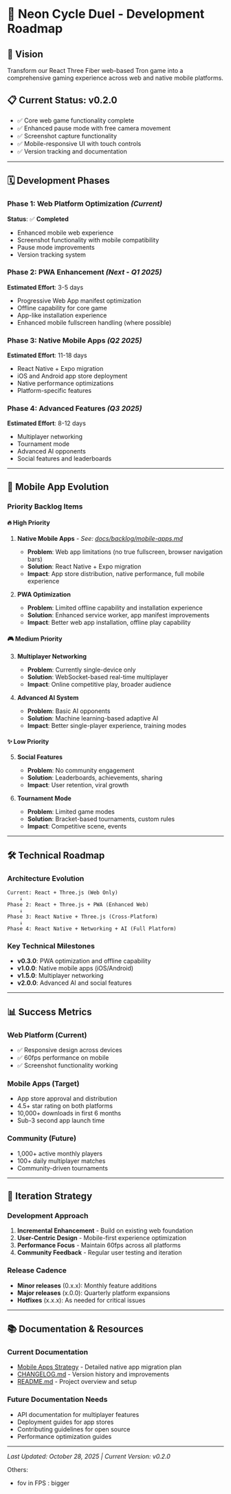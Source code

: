 # 🚀 Neon Cycle Duel - Development Roadmap

## 🎯 **Vision**
Transform our React Three Fiber web-based Tron game into a comprehensive gaming experience across web and native mobile platforms.

## 📋 **Current Status: v0.2.0**
- ✅ Core web game functionality complete
- ✅ Enhanced pause mode with free camera movement
- ✅ Screenshot capture functionality
- ✅ Mobile-responsive UI with touch controls
- ✅ Version tracking and documentation

---

## 🗓️ **Development Phases**

### **Phase 1: Web Platform Optimization** *(Current)*
**Status**: ✅ **Completed**
- Enhanced mobile web experience
- Screenshot functionality with mobile compatibility
- Pause mode improvements
- Version tracking system

### **Phase 2: PWA Enhancement** *(Next - Q1 2025)*
**Estimated Effort**: 3-5 days
- Progressive Web App manifest optimization
- Offline capability for core game
- App-like installation experience
- Enhanced mobile fullscreen handling (where possible)

### **Phase 3: Native Mobile Apps** *(Q2 2025)*
**Estimated Effort**: 11-18 days
- React Native + Expo migration
- iOS and Android app store deployment
- Native performance optimizations
- Platform-specific features

### **Phase 4: Advanced Features** *(Q3 2025)*
**Estimated Effort**: 8-12 days
- Multiplayer networking
- Tournament mode
- Advanced AI opponents
- Social features and leaderboards

---

## 📱 **Mobile App Evolution**

### **Priority Backlog Items**

#### **🔥 High Priority**
1. **Native Mobile Apps** - *See: [docs/backlog/mobile-apps.md](./docs/backlog/mobile-apps.md)*
   - **Problem**: Web app limitations (no true fullscreen, browser navigation bars)
   - **Solution**: React Native + Expo migration
   - **Impact**: App store distribution, native performance, full mobile experience

2. **PWA Optimization**
   - **Problem**: Limited offline capability and installation experience
   - **Solution**: Enhanced service worker, app manifest improvements
   - **Impact**: Better web app installation, offline play capability

#### **🎮 Medium Priority**
3. **Multiplayer Networking**
   - **Problem**: Currently single-device only
   - **Solution**: WebSocket-based real-time multiplayer
   - **Impact**: Online competitive play, broader audience

4. **Advanced AI System**
   - **Problem**: Basic AI opponents
   - **Solution**: Machine learning-based adaptive AI
   - **Impact**: Better single-player experience, training modes

#### **✨ Low Priority**
5. **Social Features**
   - **Problem**: No community engagement
   - **Solution**: Leaderboards, achievements, sharing
   - **Impact**: User retention, viral growth

6. **Tournament Mode**
   - **Problem**: Limited game modes
   - **Solution**: Bracket-based tournaments, custom rules
   - **Impact**: Competitive scene, events

---

## 🛠️ **Technical Roadmap**

### **Architecture Evolution**
```
Current: React + Three.js (Web Only)
    ↓
Phase 2: React + Three.js + PWA (Enhanced Web)
    ↓
Phase 3: React Native + Three.js (Cross-Platform)
    ↓
Phase 4: React Native + Networking + AI (Full Platform)
```

### **Key Technical Milestones**
- **v0.3.0**: PWA optimization and offline capability
- **v1.0.0**: Native mobile apps (iOS/Android)
- **v1.5.0**: Multiplayer networking
- **v2.0.0**: Advanced AI and social features

---

## 📊 **Success Metrics**

### **Web Platform (Current)**
- ✅ Responsive design across devices
- ✅ 60fps performance on mobile
- ✅ Screenshot functionality working

### **Mobile Apps (Target)**
- App store approval and distribution
- 4.5+ star rating on both platforms
- 10,000+ downloads in first 6 months
- Sub-3 second app launch time

### **Community (Future)**
- 1,000+ active monthly players
- 100+ daily multiplayer matches
- Community-driven tournaments

---

## 🔄 **Iteration Strategy**

### **Development Approach**
1. **Incremental Enhancement** - Build on existing web foundation
2. **User-Centric Design** - Mobile-first experience optimization  
3. **Performance Focus** - Maintain 60fps across all platforms
4. **Community Feedback** - Regular user testing and iteration

### **Release Cadence**
- **Minor releases** (0.x.x): Monthly feature additions
- **Major releases** (x.0.0): Quarterly platform expansions
- **Hotfixes** (x.x.x): As needed for critical issues

---

## 📚 **Documentation & Resources**

### **Current Documentation**
- [Mobile Apps Strategy](./docs/backlog/mobile-apps.md) - Detailed native app migration plan
- [CHANGELOG.md](./CHANGELOG.md) - Version history and improvements
- [README.md](./README.md) - Project overview and setup

### **Future Documentation Needs**
- API documentation for multiplayer features
- Deployment guides for app stores
- Contributing guidelines for open source
- Performance optimization guides

---

*Last Updated: October 28, 2025 | Current Version: v0.2.0*


Others:

- fov in FPS : bigger